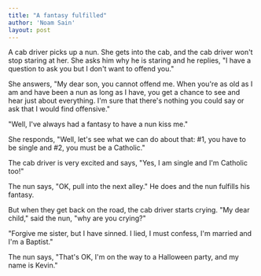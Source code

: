 ```yaml
---
title: "A fantasy fulfilled"
author: 'Noam Sain'
layout: post
---
```


A cab driver picks up a nun. She gets into the cab, and the cab driver won't stop staring at her. She asks him why he is staring and he replies, "I have a question to ask you but I don't want to offend you."

She answers, "My dear son, you cannot offend me. When you're as old as I am and have been a nun as long as I have, you get a chance to see and hear just about everything. I'm sure that there's nothing you could say or ask that I would find offensive."

"Well, I've always had a fantasy to have a nun kiss me."

She responds, "Well, let's see what we can do about that: #1, you have to be single and #2, you must be a Catholic."

The cab driver is very excited and says, "Yes, I am single and I'm Catholic too!"

The nun says, "OK, pull into the next alley." He does and the nun fulfills his fantasy.

But when they get back on the road, the cab driver starts crying. "My dear child," said the nun, "why are you crying?"

"Forgive me sister, but I have sinned. I lied, I must confess, I'm married and I'm a Baptist."

The nun says, "That's OK, I'm on the way to a Halloween party, and my name is Kevin."